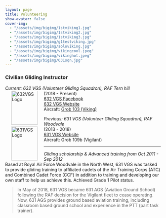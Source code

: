 ```yaml
---
layout: page
title: Volunteering
show-avatar: false
cover-img:
  - "/assets/img/bigimg/1stviking1.jpg"
  - "/assets/img/bigimg/1stviking2.jpg"
  - "/assets/img/bigimg/1stviking3.jpg"
  - "/assets/img/bigimg/g1testviking.jpg"
  - "/assets/img/bigimg/soloviking.jpg"
  - "/assets/img/bigimg/vikingcool.jpeg"
  - "/assets/img/bigimg/vikinghot.jpeg"
  - "/assets/img/bigimg/631sqn.jpg"
---
```

### Civilian Gliding Instructor  
_Current: 632 VGS (Volunteer Gliding Squadron), RAF Tern hill_  
<img src="https://b-kennedy0.github.io/assets/img/logos/632vgscrest.png" alt="632VGS Logo" width="85" height="110" style="float:left; border-width: 25px; margin-right: 20px; margin-left: 20px;"/>
(2018 - Present)  
[632 VGS Facebook](https://www.facebook.com/632SqnVGS/)  
[632 VGS Website](https://632vgs.co.uk/)   
Aircraft: [Grob 103 (Viking)](https://www.raf.mod.uk/aircraft/viking-t1/)   

_Previous: 631 VGS (Volunteer Gliding Squadron), RAF Woodvale_  
<img src="https://b-kennedy0.github.io/assets/img/logos/631vgscrest.png" alt="631VGS Logo" width="85" height="110" style="float:left; border-width: 25px; margin-right: 20px; margin-left: 20px;"/>
(2013 - 2018)  
[631 VGS Website](http://631vgs.com/)   
Aircraft: Grob 109b (Vigilant)

---

_Gliding scholarship & Advanced training from Oct 2011 - Sep 2012_  
Based at Royal Air Force Woodvale in the North West, 631 VGS was tasked to provide gliding training to affiliated cadets of the Air Training Corps (ATC) and Combined Cadet Force (CCF) in addition to training and developing our own staff to help us achieve this. Achieved Grade 1 Pilot status.

> In May of 2018, 631 VGS became 631 AGS (Aviation Ground School) following the RAF decision for the Vigilant fleet to cease operating. Now, 631 AGS provides ground based aviation training, including classroom based ground school and experience in the PTT (part task trainer).
